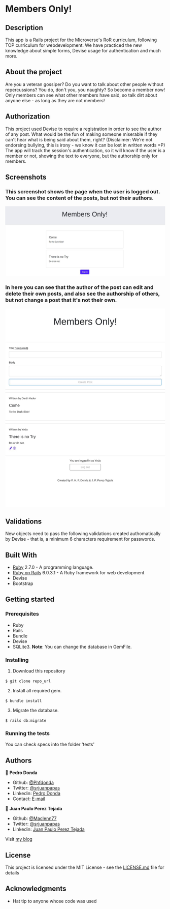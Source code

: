 # Members Only!

## Description

This app is a Rails project for the Microverse's RoR curriculum, following TOP curriculum for webdevelopment. We have practiced the new knowledge about simple forms, Devise usage for authentication and much more.

## About the project

Are you a veteran gossiper? Do you want to talk about other people without repercussions? You do, don't you, you naughty? So become a member now! Only members can see what other members have said, so talk dirt about anyone else - as long as they are not members!

## Authorization

This project used Devise to require a registration in order to see the author of any post. What would be the fun of making someone miserable if they can't hear what is being said about them, right? (Disclaimer: We're not endorsing bullying, this is irony - we know it can be lost in written words =P) The app will track the session's authentication, so it will know if the user is a member or not, showing the text to everyone, but the authorship only for members.

## Screenshots

### This screenshot shows the page when the user is logged out. You can see the content of the posts, but not their authors.

![Page with user logged out](./screenshots/not-logged-in.jpg)

### In here you can see that the author of the post can edit and delete their own posts, and also see the authorship of others, but not change a post that it's not their own. 

![Page with user logged in](./screenshots/logged-in.jpg)

## Validations

New objects need to pass the following validations created authomatically by Devise - that is, a minimum 6 characters requirement for passwords.

## Built With

- [Ruby](https://www.ruby-lang.org/en/) 2.7.0 - A programming language.
- [Ruby on Rails](https://rubyonrails.org/) 6.0.3.1 - A Ruby framework for web development
- Devise
- Bootstrap

## Getting started

### Prerequisites

- Ruby
- Rails
- Bundle
- Devise
- SQLite3. **Note**: You can change the database in GemFile.

### Installing

1. Download this repository

`$ git clone repo_url`

2. Install all required gem.

`$ bundle install`

3. Migrate the database.

`$ rails db:migrate`

### Running the tests

You can check specs into the folder 'tests'

## Authors

👤 **Pedro Donda**

- Github: [@Phfdonda](https://github.com/phfdonda)
- Twitter: [@srjuanpapas](https://twitter.com/phfdonda)
- Linkedin: [Pedro Donda](https://www.linkedin.com/in/pedro-donda-808621bb/)
- Contact: [E-mail](phfdonda@gmail.com)

👤 **Juan Paulo Perez Tejada**

- Github: [@Maclenn77](https://github.com/Maclenn77)
- Twitter: [@srjuanpapas](https://twitter.com/srjuanpapas)
- Linkedin: [Juan Paulo Perez Tejada](https://mx.linkedin.com/in/juanpaulopereztejada)

Visit [my blog](https://developerz.software/)

## License

This project is licensed under the MIT License - see the [LICENSE.md](LICENSE.md) file for details

## Acknowledgments

* Hat tip to anyone whose code was used
